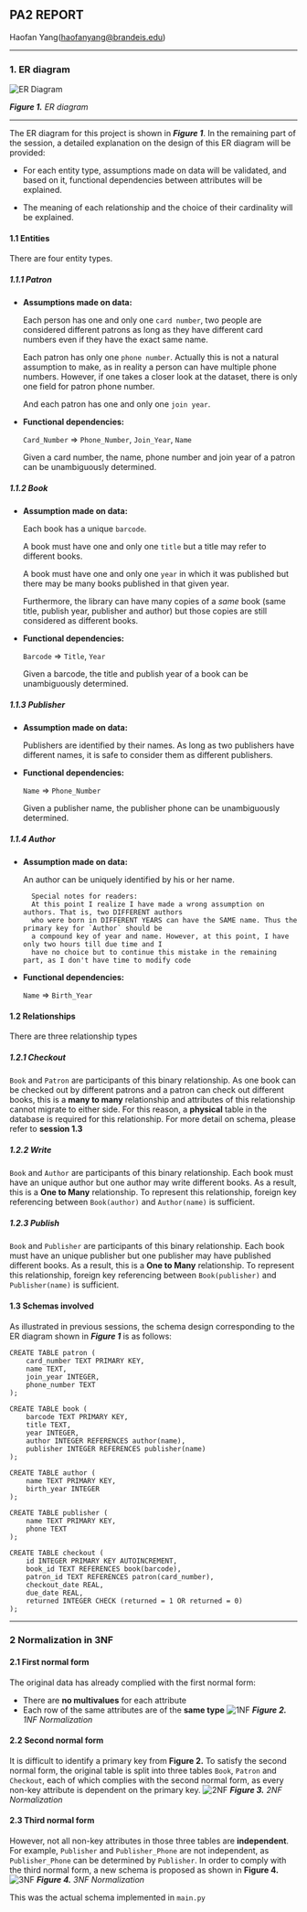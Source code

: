 ## PA2 REPORT 

Haofan Yang(haofanyang@brandeis.edu)

---
### 1. ER diagram
![ER Diagram](/images/ER.jpg)

_**Figure 1.** ER diagram_

---
The ER diagram for this project is shown in _**Figure 1**_. In the remaining part of the session,
a detailed explanation on the design of this ER diagram will be provided:
    
   * For each entity type, assumptions made on data will be validated, and based on it, 
   functional dependencies between attributes will be explained.
   
   * The meaning of each relationship and the choice of their cardinality will be explained.
   
#### 1.1 Entities
There are four entity types.
##### 1.1.1 Patron
* **Assumptions made on data:**
    
    Each person has one and only one `card number`, two people are considered different patrons 
    as long as they have different card numbers even if they have the exact same name.
    
    Each patron has only one `phone number`. Actually this is not a natural assumption to make, 
    as in reality a person can have multiple phone numbers. However, if one takes a closer look at the dataset, 
    there is only one field for patron phone number.
    
    And each patron has one and only one `join year`.
    
* **Functional dependencies:**
    
    `Card_Number` => `Phone_Number`, `Join_Year`, `Name`
    
    Given a card number, the name, phone number and join year of a patron can be unambiguously determined.

##### 1.1.2 Book
* **Assumption made on data:**
    
    Each book has a unique `barcode`. 
    
    A book must have one and only one `title` but a title may refer to different books. 
    
    A book must have one and only one `year` in which it was published 
    but there may be many books published in that given year. 
    
    Furthermore, the library can have many copies of a _same_ book (same title, publish year, publisher and author)
    but those copies are still considered as different books.
    
* **Functional dependencies:**
    
    `Barcode` => `Title`, `Year`
    
    Given a barcode, the title and publish year of a book can be unambiguously determined.
##### 1.1.3 Publisher
* **Assumption made on data:**
    
    Publishers are identified by their names. As long as two publishers have different names, 
    it is safe to consider them as different publishers.
    
* **Functional dependencies:**

    `Name` => `Phone_Number`
    
    Given a publisher name, the publisher phone can be unambiguously determined.
##### 1.1.4 Author
* **Assumption made on data:**
    
    An author can be uniquely identified by his or her name.
    
        Special notes for readers: 
        At this point I realize I have made a wrong assumption on authors. That is, two DIFFERENT authors 
        who were born in DIFFERENT YEARS can have the SAME name. Thus the primary key for `Author` should be 
        a compound key of year and name. However, at this point, I have only two hours till due time and I 
        have no choice but to continue this mistake in the remaining part, as I don't have time to modify code
* **Functional dependencies:**

    `Name` => `Birth_Year`
#### 1.2 Relationships
There are three relationship types
##### 1.2.1 Checkout

`Book` and `Patron` are participants of this binary relationship. As one book can be checked out by 
different patrons and a patron can check out different books, this is a **many to many** relationship 
and attributes of this relationship cannot migrate to either side. For this reason, a **physical** 
table in the database is required for this relationship. For more detail on schema, 
please refer to **session 1.3**

##### 1.2.2 Write

`Book` and `Author` are participants of this binary relationship. Each book must have an unique author 
but one author may write different books. As a result, this is a **One to Many** relationship. To represent this
relationship, foreign key referencing between `Book(author)` and `Author(name)` is sufficient.
##### 1.2.3 Publish

`Book` and `Publisher` are participants of this binary relationship. Each book must have an unique publisher 
but one publisher may have published different books. As a result, this is a **One to Many** relationship. 
To represent this relationship, foreign key referencing between `Book(publisher)` and `Publisher(name)` is sufficient.
#### 1.3 Schemas involved
As illustrated in previous sessions, the schema design corresponding to the ER diagram shown in _**Figure 1**_
is as follows:
```sqlite3
CREATE TABLE patron (
    card_number TEXT PRIMARY KEY,
    name TEXT,
    join_year INTEGER,
    phone_number TEXT
);

CREATE TABLE book (
    barcode TEXT PRIMARY KEY,
    title TEXT,
    year INTEGER,
    author INTEGER REFERENCES author(name),
    publisher INTEGER REFERENCES publisher(name)
);

CREATE TABLE author (
    name TEXT PRIMARY KEY,
    birth_year INTEGER
);

CREATE TABLE publisher (
    name TEXT PRIMARY KEY,
    phone TEXT
);

CREATE TABLE checkout (
    id INTEGER PRIMARY KEY AUTOINCREMENT,
    book_id TEXT REFERENCES book(barcode),
    patron_id TEXT REFERENCES patron(card_number),
    checkout_date REAL,
    due_date REAL,
    returned INTEGER CHECK (returned = 1 OR returned = 0)
);
```

---
### 2 Normalization in 3NF
#### 2.1 First normal form
The original data has already complied with the first normal form:
*  There are **no multivalues** for each attribute
*  Each row of the same attributes are of the **same type**
![1NF](/images/1NF.jpeg)
_**Figure 2.** 1NF Normalization_
#### 2.2 Second normal form
It is difficult to identify a primary key from **Figure 2.** To satisfy the second normal form, the original 
table is split into three tables `Book`, `Patron` and `Checkout`, each of which complies with 
the second normal form, as every non-key attribute is dependent on the primary key.
![2NF](/images/2NF.jpeg)
_**Figure 3.** 2NF Normalization_
#### 2.3 Third normal form
However, not all non-key attributes in those three tables are **independent**.
For example, `Publisher` and `Publisher_Phone` are not independent, as `Publisher_Phone`
can be determined by `Publisher`. In order to comply with the third normal form, a new schema 
is proposed as shown in **Figure 4.**
![3NF](/images/3NF.jpeg)
_**Figure 4.** 3NF Normalization_

This was the actual schema implemented in `main.py`